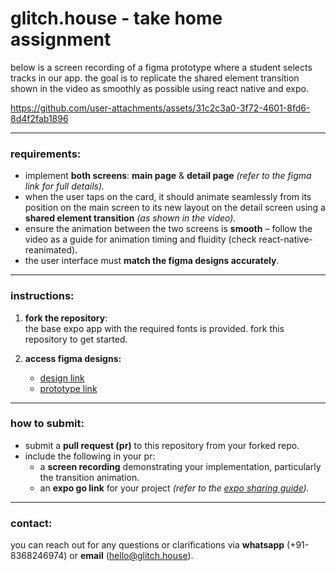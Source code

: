 # glitch.house - take home assignment

below is a screen recording of a figma prototype where a student selects tracks in our app. the goal is to replicate the shared element transition shown in the video as smoothly as possible using react native and expo.

https://github.com/user-attachments/assets/31c2c3a0-3f72-4601-8fd6-8d4f2fab1896

---

### **requirements:**

- implement **both screens**: **main page** & **detail page** *(refer to the figma link for full details).*  
- when the user taps on the card, it should animate seamlessly from its position on the main screen to its new layout on the detail screen using a **shared element transition** *(as shown in the video).*  
- ensure the animation between the two screens is **smooth** – follow the video as a guide for animation timing and fluidity (check react-native-reanimated).  
- the user interface must **match the figma designs accurately**.

---

### **instructions:**

1. **fork the repository**:  
   the base expo app with the required fonts is provided. fork this repository to get started.

2. **access figma designs:**  
   - [design link](https://www.figma.com/design/dOlm8w2Rirwe6ShzdV5bGd/glitch.house-%3C%3E-front-end-project?node-id=0-1&t=0jDJo48fHJAu8003-1)  
   - [prototype link](https://www.figma.com/proto/dOlm8w2Rirwe6ShzdV5bGd/glitch.house-%3C%3E-front-end-project?page-id=&node-id=0-1362&t=Sya0EtG3NJA1GN4z-1)

---

### **how to submit:**

- submit a **pull request (pr)** to this repository from your forked repo.  
- include the following in your pr:  
  - a **screen recording** demonstrating your implementation, particularly the transition animation.  
  - an **expo go link** for your project *(refer to the [expo sharing guide](https://docs.expo.dev/develop/development-builds/share-with-your-team/)).*

---

### **contact:**

you can reach out for any questions or clarifications via **whatsapp** (+91-8368246974) or **email** (hello@glitch.house).
